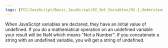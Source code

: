 ```yaml
---
tags: [FCC/JavaScript/Basic_JavaScript/02_Set_Variables/02.1_Understanding_Unitialized_Variables]
---
```

When JavaScript variables are declared, they have an initial value of undefined. If you do a mathematical operation on an undefined variable your result will be NaN which means "Not a Number". If you concatenate a string with an undefined variable, you will get a string of undefined.